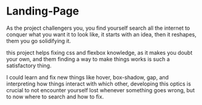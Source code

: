 # Landing-Page

As the project challengers you, you find yourself search all the internet to conquer what you want it to look like, it starts with an idea, then it reshapes, them you go solidifying it.

this project helps fixing css and flexbox knowledge, as it makes you doubt your own, and them finding a way to make things works is such a satisfactory thing.

I could learn and fix new things like hover, box-shadow, gap, and interpreting how things interact with which other, developing this optics is crucial to not encounter yourself lost whenever something goes wrong, but to now where to search and how to fix.